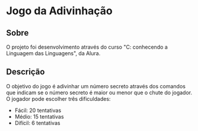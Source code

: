 # Jogo da Adivinhação

## Sobre
O projeto foi desenvolvimento através do curso "C: conhecendo a Linguagem das Linguagens", da Alura.

## Descrição
O objetivo do jogo é adivinhar um número secreto através dos comandos que indicam se o número secreto é maior ou menor que o chute do jogador. O jogador pode escolher três dificuldades:

- Fácil: 20 tentativas
- Médio: 15 tentativas
- Difícil: 6 tentativas
